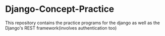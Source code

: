 # Django-Concept-Practice
This repository contains the practice programs for the django as well as the Django's REST framework(involves authentication too)
